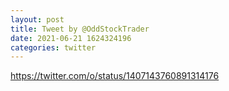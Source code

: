 ```yaml
--- 
layout: post 
title: Tweet by @OddStockTrader 
date: 2021-06-21 1624324196 
categories: twitter 
--- 
```

https://twitter.com/o/status/1407143760891314176